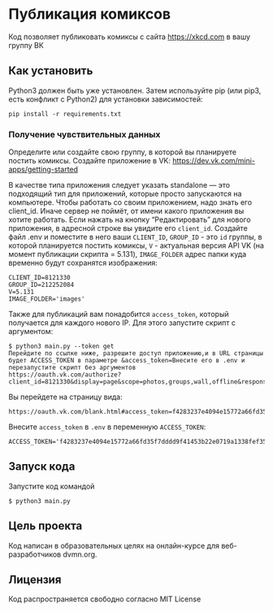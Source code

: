 # Публикация комиксов

Код позволяет публиковать комиксы с сайта https://xkcd.com в вашу группу ВК

## Как установить

Python3 должен быть уже установлен. Затем используйте pip (или pip3, есть конфликт с Python2) для установки зависимостей:

```
pip install -r requirements.txt
```

### Получение чувствительных данных

Определите или создайте свою группу, в которой вы планируете постить комиксы.
Создайте приложение в VK: https://dev.vk.com/mini-apps/getting-started

В качестве типа приложения следует указать standalone — это подходящий тип для приложений, которые просто запускаются на компьютере.
Чтобы работать со своим приложением, надо знать его client_id. Иначе сервер не поймёт, от имени какого приложения вы хотите работать. Если нажать на кнопку “Редактировать” для нового приложения, в адресной строке вы увидите его ``client_id``.
Создайте файл .env и поместите в него ваши ``CLIENT_ID``, ``GROUP_ID`` - это ``id`` группы, в которой планируется постить комиксы, ``V`` - актуальная версия API VK (на момент публикации скрипта = 5.131), ``IMAGE_FOLDER`` адрес папки куда временно будут сохранятся изображения:

```
CLIENT_ID=8121330
GROUP_ID=212252084
V=5.131
IMAGE_FOLDER='images'
```

Также для публикаций вам понадобится ``access_token``, который получается для каждого нового IP.
Для этого запустите скрипт с аргументом:

```
$ python3 main.py --token get
Перейдите по ссылке ниже, разрешите доступ приложению,и в URL страницы будет ACCESS_TOKEN в параметре &access_token=Внесите его в .env и перезапустите скрипт без аргументов
https://oauth.vk.com/authorize?client_id=8121330&display=page&scope=photos,groups,wall,offline&response_type=token&v=5.131
```
Вы перейдете на страницу вида:
```
https://oauth.vk.com/blank.html#access_token=f4283237e4094e15772a66fd35f7dddd9f41453b22e0719a1338fef3573eeee8dd21711c5a02f38137000&expires_in=0&user_id=139106
```
Внесите ``access_token`` в ``.env`` в переменную ``ACCESS_TOKEN``:
```
ACCESS_TOKEN='f4283237e4094e15772a66fd35f7dddd9f41453b22e0719a1338fef3573eeee8dd21711c5a02f38137000'
```

## Запуск кода

Запустите код командой 
```
$ python3 main.py
```
## Цель проекта

Код написан в образовательных целях на онлайн-курсе для веб-разработчиков dvmn.org.

## Лицензия

Код распространяется свободно согласно MIT License